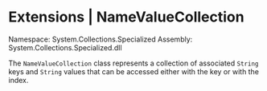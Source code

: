 # Extensions | NameValueCollection

Namespace: System.Collections.Specialized
Assembly: System.Collections.Specialized.dll

The `NameValueCollection` class represents a collection of associated `String` keys and `String` values that can be accessed either with the key or with the index.
<br>

